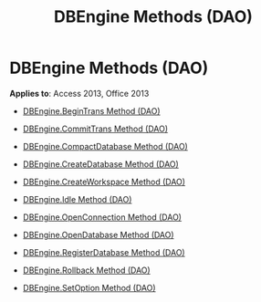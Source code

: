 ﻿---
title: DBEngine Methods (DAO)
TOCTitle: Methods
ms:assetid: 8a32c55b-2b72-45be-b907-2efb345677f2
ms:mtpsurl: https://msdn.microsoft.com/library/Dn125212(v=office.15)
ms:contentKeyID: 52073337
ms.date: 09/18/2015
mtps_version: v=office.15
---

# DBEngine Methods (DAO)


**Applies to**: Access 2013, Office 2013



  - [DBEngine.BeginTrans Method (DAO)](dbengine-begintrans-method-dao.md)

  - [DBEngine.CommitTrans Method (DAO)](dbengine-committrans-method-dao.md)

  - [DBEngine.CompactDatabase Method (DAO)](dbengine-compactdatabase-method-dao.md)

  - [DBEngine.CreateDatabase Method (DAO)](dbengine-createdatabase-method-dao.md)

  - [DBEngine.CreateWorkspace Method (DAO)](dbengine-createworkspace-method-dao.md)

  - [DBEngine.Idle Method (DAO)](dbengine-idle-method-dao.md)

  - [DBEngine.OpenConnection Method (DAO)](dbengine-openconnection-method-dao.md)

  - [DBEngine.OpenDatabase Method (DAO)](dbengine-opendatabase-method-dao.md)

  - [DBEngine.RegisterDatabase Method (DAO)](dbengine-registerdatabase-method-dao.md)

  - [DBEngine.Rollback Method (DAO)](dbengine-rollback-method-dao.md)

  - [DBEngine.SetOption Method (DAO)](dbengine-setoption-method-dao.md)

